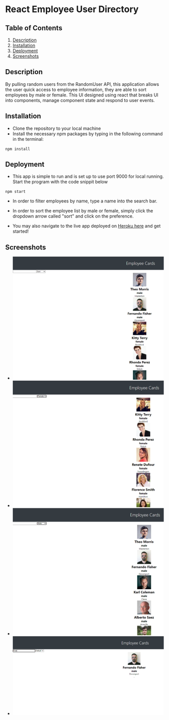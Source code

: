 # React Employee User Directory 

## Table of Contents

1. [Description](#Description)
2. [Installation](#Installation)
3. [Deployment](#Deployment)
4. [Screenshots](#Screenshots)


## Description

By pulling random users from the RandomUser API, this application allows the user quick access to employee information, they are able to sort employees by male or female. This UI designed using react that breaks UI into components, manage component state and respond to user events. 


## Installation 

* Clone the repository to your local machine
* Install the necessary npm packages by typing in the following command in the terminal:

```
npm install
```

## Deployment 

* This app is simple to run and is set up to use port 9000 for local running. Start the program with the code snippit below

```
npm start 
```

* In order to filter employees by name, type a name into the search bar.
* In order to sort the employee list by male or female, simply click the dropdown arrow called "sort" and click on the preference.

* You may also navigate to the live app deployed on [Heroku here](https://blooming-journey-90486.herokuapp.com/) and get started! 

## Screenshots

* ![image](src/assets/default-sort.png)
* ![image](src/assets/female-sort.png)
* ![image](src/assets/male-sort.png)
* ![image](src/assets/search-ee.png)


